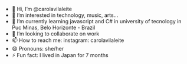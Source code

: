 - 👋 Hi, I’m @carolavilaleite
- 👀 I’m interested in technology, music, arts...
- 🌱 I’m currently learning javascript and C# in university of tecnology in Puc Minas, Belo Horizonte - Brazil
- 💞️ I’m looking to collaborate on work
- 📫 How to reach me: instagram: carolavilaleite
- 😄 Pronouns: she/her
- ⚡ Fun fact: I lived in Japan for 7 months

<!---
carolavilaleite/carolavilaleite is a ✨ special ✨ repository because its `README.md` (this file) appears on your GitHub profile.
You can click the Preview link to take a look at your changes.
--->
